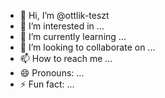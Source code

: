 - 👋 Hi, I’m @ottlik-teszt
- 👀 I’m interested in ...
- 🌱 I’m currently learning ...
- 💞️ I’m looking to collaborate on ...
- 📫 How to reach me ...
- 😄 Pronouns: ...
- ⚡ Fun fact: ...

<!---
ottlik-teszt/ottlik-teszt is a ✨ special ✨ repository because its `README.md` (this file) appears on your GitHub profile.
You can click the Preview link to take a look at your changes.
--->
